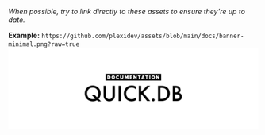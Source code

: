 *When possible, try to link directly to these assets to ensure they're up to date.*

**Example:** `https://github.com/plexidev/assets/blob/main/docs/banner-minimal.png?raw=true`
![](https://github.com/plexidev/assets/blob/main/docs/banner-minimal.png?raw=true)
